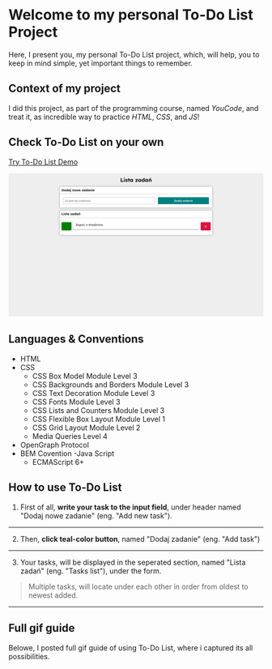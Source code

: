 # Welcome to my personal To-Do List Project

Here, I present you, my personal To-Do List project, which, will help, you to keep in mind simple, yet important things to remember.

## Context of my project

I did this project, as part of the programming course, named *YouCode*, and treat it, as incredible way to practice *HTML*, *CSS*, and *JS*!

## Check To-Do List on your own

[Try To-Do List Demo](https://oskarwlaszczuk.github.io/to-do-list/)

![To-Do List project screenshot](https://raw.githubusercontent.com/OskarWlaszczuk/to-do-list/43487e409429672d9be35be3b52c3ef434796789/img/project-screenshot.png)

## Languages & Conventions

- HTML
- CSS
    - CSS Box Model Module Level 3
    - CSS Backgrounds and Borders Module Level 3
    - CSS Text Decoration Module Level 3
    - CSS Fonts Module Level 3
    - CSS Lists and Counters Module Level 3
    - CSS Flexible Box Layout Module Level 1
    - CSS Grid Layout Module Level 2
    - Media Queries Level 4
- OpenGraph Protocol
- BEM Covention
-Java Script
    - ECMAScript 6+

## How to use To-Do List

1. First of all, **write your task to the input field**, under header named "Dodaj nowe zadanie" (eng. "Add new task").
---
2. Then, **click teal-color button**, named "Dodaj zadanie" (eng. "Add task")
---
3. Your tasks, will be displayed in the seperated section, named "Lista zadań" (eng. "Tasks list"), under the form.

>Multiple tasks, will locate under each other in order from oldest to newest added.
---

## Full gif guide

Belowe, I posted full gif guide of using To-Do List, where i captured its all possibilities.